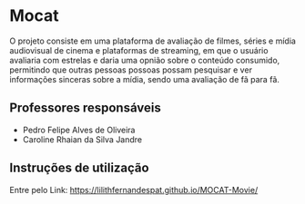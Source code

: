 # Mocat

O projeto consiste em uma plataforma de avaliação de filmes, séries e mídia audiovisual de cinema e plataformas de streaming, em que o usuário avaliaria com estrelas e daria uma opnião sobre o conteúdo consumido, permitindo que outras pessoas possoas possam pesquisar e ver informações sinceras sobre a mídia, sendo uma avaliação de fã para fã.

## Professores responsáveis

* Pedro Felipe Alves de Oliveira
* Caroline Rhaian da Silva Jandre

## Instruções de utilização
 Entre pelo Link:  https://lilithfernandespat.github.io/MOCAT-Movie/
